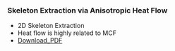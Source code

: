 ### Skeleton Extraction via Anisotropic Heat Flow ###
  * 2D Skeleton Extraction
  * Heat flow is highly related to MCF
  * [Download\_PDF](http://www.bmva.org/bmvc/2010/conference/paper61/paper61.pdf)